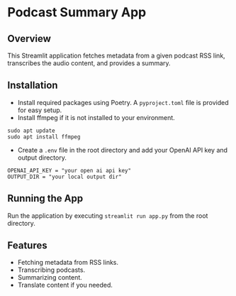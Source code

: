 # Podcast Summary App

## Overview
This Streamlit application fetches metadata from a given podcast RSS link, transcribes the audio content, and provides a summary.

## Installation
- Install required packages using Poetry. A `pyproject.toml` file is provided for easy setup.
- Install ffmpeg if it is not installed to your environment.
```
sudo apt update
sudo apt install ffmpeg
```
- Create a `.env` file in the root directory and add your OpenAI API key and output directory.

```.env 
OPENAI_API_KEY = "your open ai api key"
OUTPUT_DIR = "your local output dir"
```

## Running the App
Run the application by executing `streamlit run app.py` from the root directory.

## Features
- Fetching metadata from RSS links.
- Transcribing podcasts.
- Summarizing content.
- Translate content if you needed.
